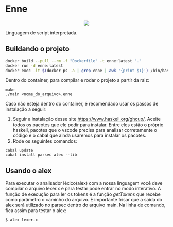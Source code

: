 # Enne

<p align="center">
  <img src="https://github.com/Gaobaofogo/Enne/blob/main/docs/img/timbu.png">
</p>

Linguagem de script interpretada.

## Buildando o projeto


```bash
docker build --pull --rm -f "Dockerfile" -t enne:latest "."
docker run -d enne:latest
docker exec -it $(docker ps -a | grep enne | awk '{print $1}') /bin/bash
```

Dentro do container, para compilar e rodar o projeto a partir da raiz:

```
make
./main <nome_do_arquivo>.enne
```

Caso não esteja dentro do container, é recomendado usar os passos de instalação a seguir:

1. Seguir a instalação desse site https://www.haskell.org/ghcup/. Aceite todos os pacotes que ele pedir para instalar. Entre eles estão o próprio haskell, pacotes que o vscode precisa para analisar corretamente o código e o cabal que ainda usaremos para instalar os pacotes.
2. Rode os seguintes comandos:
```
cabal update
cabal install parsec alex --lib
```

## Usando o alex

Para executar o analisador léxico(alex) com a nossa linguagem você deve compilar o arquivo lexer.x e para testar pode entrar no modo interativo. A função de execução para ler os tokens é a função <i>getTokens</i> que recebe como parâmetro o caminho do arquivo. É importante frisar que a saída do alex será utilizado no parsec dentro do arquivo main. Na linha de comando, fica assim para testar o alex:

```bash
$ alex lexer.x
```

